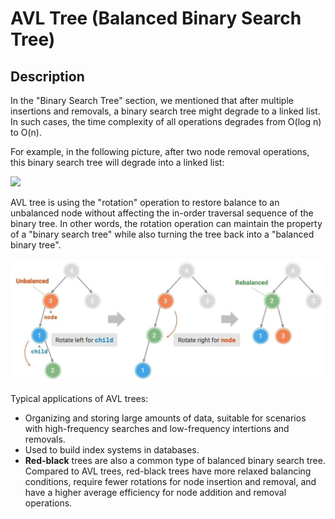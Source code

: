 # AVL Tree (Balanced Binary Search Tree)

## Description

In the "Binary Search Tree" section, we mentioned that after multiple insertions and removals, a binary search tree might degrade to a linked list. In such cases, the time complexity of all operations degrades from O(log n) to O(n).

For example, in the following picture, after two node removal operations, this binary search tree will degrade into a linked list:

<img src="image2.jpg" style="width:5.15733in" />

AVL tree is using the "rotation" operation to restore balance to an unbalanced node without affecting the in-order traversal sequence of the binary tree. In other words, the rotation operation can maintain the property of a "binary search tree" while also turning the tree back into a "balanced binary tree".

![](avl_tree/image1.jpg)

Typical applications of AVL trees:

- Organizing and storing large amounts of data, suitable for scenarios with high-frequency searches and low-frequency intertions and removals.
- Used to build index systems in databases.
- **Red-black** trees are also a common type of balanced binary search tree. Compared to AVL trees, red-black trees have more relaxed balancing conditions, require fewer rotations for node insertion and removal, and have a higher average efficiency for node addition and removal operations.

